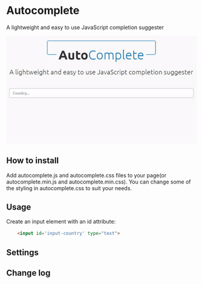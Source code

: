 # Autocomplete

A lightweight and easy to use JavaScript completion suggester

![](screenshot.gif)

## How to install

Add autocomplete.js and autocomplete.css files to your page(or autocomplete.min.js and autocomplete.min.css). You can change some of the styling in autocomplete.css to suit your needs.

## Usage

Create an input element with an id attribute:

```html
	<input id='input-country' type="text">
```
## Settings

## Change log

